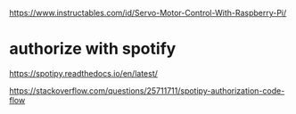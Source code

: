 https://www.instructables.com/id/Servo-Motor-Control-With-Raspberry-Pi/

# authorize with spotify

https://spotipy.readthedocs.io/en/latest/

https://stackoverflow.com/questions/25711711/spotipy-authorization-code-flow
